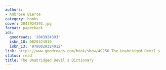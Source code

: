 ```yaml
---
authors:
- Ambrose Bierce
category: books
cover: 2043924393.jpg
format: paperback
ids:
  goodreads: '2043924393'
  isbn_10: 0820324019
  isbn_13: '9780820324012'
link: https://www.goodreads.com/book/show/49256.The_Unabridged_Devil_s_Dictionary
status: read
title: The Unabridged Devil's Dictionary
---
```

